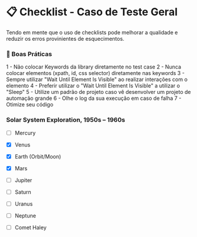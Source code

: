 
# 📋 Checklist - Caso de Teste Geral

Tendo em mente que o uso de checklists pode melhorar a qualidade e reduzir os erros provinientes de esquecimentos.


### 📌 Boas Práticas

1 - Não colocar Keywords da library diretamente no test case
2 - Nunca colocar elementos (xpath, id, css selector) diretamente nas keywords
3 - Sempre utilizar "Wait Until Element Is Visible" ao realizar interações com o elemento
4 - Preferir utilizar o "Wait Until Element Is Visible" a utilizar o "Sleep"
5 - Utilize um padrão de projeto caso vê desenvolver um projeto de automação grande
6 - Olhe o log da sua execução em caso de falha
7 - Otimize seu código


### Solar System Exploration, 1950s – 1960s

- [ ] Mercury
- [x] Venus
- [x] Earth (Orbit/Moon)
- [x] Mars
- [ ] Jupiter
- [ ] Saturn
- [ ] Uranus
- [ ] Neptune
- [ ] Comet Haley





